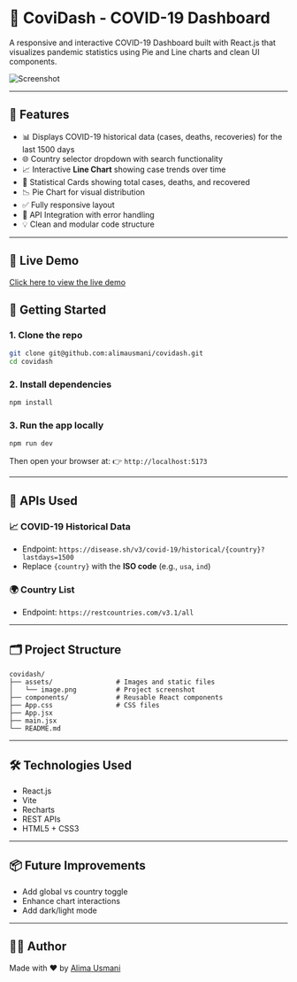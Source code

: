 # 🦠 CoviDash - COVID-19 Dashboard

A responsive and interactive COVID-19 Dashboard built with React.js that visualizes pandemic statistics using Pie and Line charts and clean UI components.

![Screenshot](assets/image.png)


---

## 📌 Features

- 📊 Displays COVID-19 historical data (cases, deaths, recoveries) for the last 1500 days  
- 🌐 Country selector dropdown with search functionality  
- 📈 Interactive **Line Chart** showing case trends over time  
- 🧮 Statistical Cards showing total cases, deaths, and recovered  
- 📉 Pie Chart for visual distribution  
- ✅ Fully responsive layout  
- 🔁 API Integration with error handling  
- 💡 Clean and modular code structure  

---
## 🔗 Live Demo

[Click here to view the live demo](https://covidash-puce.vercel.app/)


## 🚀 Getting Started

### 1. Clone the repo

```bash
git clone git@github.com:alimausmani/covidash.git
cd covidash
````

### 2. Install dependencies

```bash
npm install
```

### 3. Run the app locally

```bash
npm run dev
```

Then open your browser at:
👉 `http://localhost:5173`

---

## 🔌 APIs Used

### 📈 COVID-19 Historical Data

* Endpoint: `https://disease.sh/v3/covid-19/historical/{country}?lastdays=1500`
* Replace `{country}` with the **ISO code** (e.g., `usa`, `ind`)

### 🌍 Country List

* Endpoint: `https://restcountries.com/v3.1/all`

---

## 🗂️ Project Structure

```
covidash/
├── assets/                # Images and static files
│   └── image.png          # Project screenshot
├── components/            # Reusable React components
├── App.css                # CSS files
├── App.jsx
├── main.jsx
└── README.md
```

---

## 🛠️ Technologies Used

* React.js
* Vite
* Recharts
* REST APIs
* HTML5 + CSS3

---

## 📦 Future Improvements

* Add global vs country toggle
* Enhance chart interactions
* Add dark/light mode

---

## 🙋‍♀️ Author

Made with ❤️ by [Alima Usmani](https://github.com/alimausmani)
